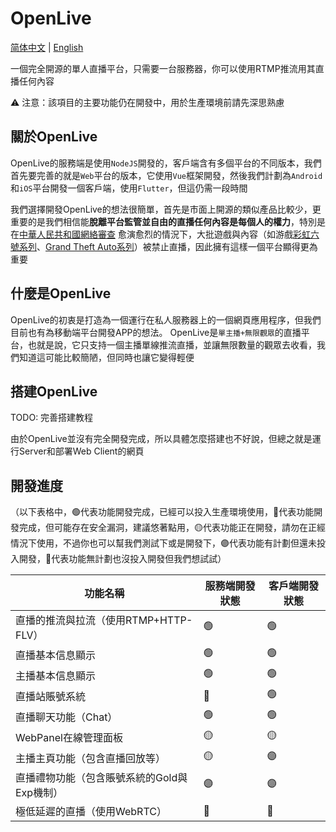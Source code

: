 # OpenLive

[简体中文](README.md) | [English](README_EN.md)

一個完全開源的單人直播平台，只需要一台服務器，你可以使用RTMP推流用其直播任何內容

⚠️ 注意：該項目的主要功能仍在開發中，用於生產環境前請先深思熟慮

## 關於OpenLive
OpenLive的服務端是使用`NodeJS`開發的，客戶端含有多個平台的不同版本，我們首先要完善的就是`Web`平台的版本，它使用`Vue`框架開發，然後我們計劃為`Android`和`iOS`平台開發一個客戶端，使用`Flutter`，但這仍需一段時間

我們選擇開發OpenLive的想法很簡單，首先是市面上開源的類似產品比較少，更重要的是我們相信能**脫離平台監管並自由的直播任何內容是每個人的權力**，特別是在[中華人民共和國網絡審查](https://zh.wikipedia.org/zh-tw/%E4%B8%AD%E5%8D%8E%E4%BA%BA%E6%B0%91%E5%85%B1%E5%92%8C%E5%9B%BD%E7%BD%91%E7%BB%9C%E5%AE%A1%E6%9F%A5) 愈演愈烈的情況下，大批遊戲與內容（如游戲[彩虹六號系列](https://zh.wikipedia.org/zh-tw/%E8%99%B9%E5%BD%A9%E5%85%AD%E8%99%9F%EF%BC%9A%E5%9C%8D%E6%94%BB%E8%A1%8C%E5%8B%95)、[Grand Theft Auto系列](https://zh.wikipedia.org/zh-tw/%E4%BF%A0%E7%9B%9C%E7%8D%B5%E8%BB%8A%E6%89%8B%E7%B3%BB%E5%88%97)）被禁止直播，因此擁有這樣一個平台顯得更為重要

## 什麼是OpenLive
OpenLive的初衷是打造為一個運行在私人服務器上的一個網頁應用程序，但我們目前也有為移動端平台開發APP的想法。 OpenLive是`單主播+無限觀眾`的直播平台，也就是說，它只支持一個主播單線推流直播，並讓無限數量的觀眾去收看，我們知道這可能比較簡陋，但同時也讓它變得輕便

## 搭建OpenLive
TODO: 完善搭建教程

由於OpenLive並沒有完全開發完成，所以具體怎麼搭建也不好說，但總之就是運行Server和部署Web Client的網頁

## 開發進度
（以下表格中，🟢代表功能開發完成，已經可以投入生產環境使用，🔵代表功能開發完成，但可能存在安全漏洞，建議悠著點用，🟡代表功能正在開發，請勿在正經情況下使用，不過你也可以幫我們測試下或是開發下，🟣代表功能有計劃但還未投入開發，🔴代表功能無計劃也沒投入開發但我們想試試）

|  功能名稱   | 服務端開發狀態  | 客戶端開發狀態  |
|  ----  | ----  | ----  |
| 直播的推流與拉流（使用RTMP+HTTP-FLV）   | 🟢 | 🟢 |
| 直播基本信息顯示  | 🟢 | 🟢 |
| 主播基本信息顯示  | 🟢 | 🟢 |
| 直播站賬號系統 | 🔵 | 🟢 |
| 直播聊天功能（Chat） | 🟢 | 🟢 |
| WebPanel在線管理面板 | 🟡 | 🟡 |
| 主播主頁功能（包含直播回放等） | 🟡 | 🟣 |
| 直播禮物功能（包含賬號系統的Gold與Exp機制） | 🟣 | 🟣 |
| 極低延遲的直播（使用WebRTC） | 🔴 | 🔴 |